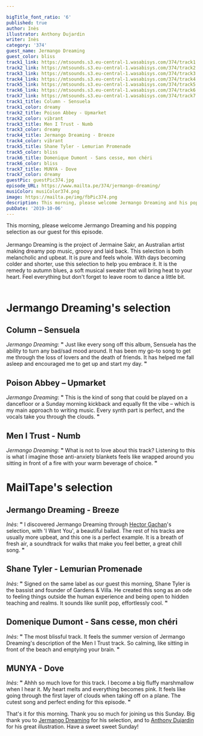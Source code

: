 ```yaml
---

bigTitle_font_ratio: '6'
published: true
author: Inès
illustrator: Anthony Dujardin
writer: Inès
category: '374'
guest_name: Jermango Dreaming
guest_color: bliss
track1_link: https://mtsounds.s3.eu-central-1.wasabisys.com/374/track1.mp3
track2_link: https://mtsounds.s3.eu-central-1.wasabisys.com/374/track2.mp3
track3_link: https://mtsounds.s3.eu-central-1.wasabisys.com/374/track3.mp3
track4_link: https://mtsounds.s3.eu-central-1.wasabisys.com/374/track4.mp3
track5_link: https://mtsounds.s3.eu-central-1.wasabisys.com/374/track5.mp3
track6_link: https://mtsounds.s3.eu-central-1.wasabisys.com/374/track6.mp3
track7_link: https://mtsounds.s3.eu-central-1.wasabisys.com/374/track7.mp3
track1_title: Column - Sensuela
track1_color: dreamy
track2_title: Poison Abbey - Upmarket
track2_color: vibrant
track3_title: Men I Trust - Numb
track3_color: dreamy
track4_title: Jermango Dreaming - Breeze
track4_color: vibrant
track5_title: Shane Tyler - Lemurian Promenade
track5_color: bliss
track6_title: Domenique Dumont - Sans cesse, mon chéri
track6_color: bliss
track7_title: MUNYA - Dove
track7_color: dreamy
guestPic: guestPic374.jpg
episode_URL: https://www.mailta.pe/374/jermango-dreaming/
musiColor: musiColor374.png
image: https://mailta.pe/img/fbPic374.png
description: This morning, please welcome Jermango Dreaming and his popping selection as our guest for this episode.  Jermango Dreaming is the project of Jermaine Sakr, an Australian artist making dreamy pop music, groovy and laid back.  This selection is both melancholic and upbeat. It is pure and feels whole. With days becoming colder and shorter, use this selection to help you embrace it.
pubDate: '2019-10-06'
---
```

This morning, please welcome Jermango Dreaming and his popping selection as our guest for this episode. 
<br><br>
Jermango Dreaming is the project of Jermaine Sakr, an Australian artist making dreamy pop music, groovy and laid back. 
This selection is both melancholic and upbeat. It is pure and feels whole. With days becoming colder and shorter, use this selection to help you embrace it. It is the remedy to autumn blues, a soft musical sweater that will bring heat to your heart. Feel everything but don't forget to leave room to dance a little bit. <br><br>


# Jermango Dreaming's selection

## Column – Sensuela
_Jermango Dreaming_: **"** Just like every song off this album, Sensuela has the ability to turn any bad/sad mood around. It has been my go-to song to get me through the loss of lovers and the death of friends. It has helped me fall asleep and encouraged me to get up and start my day. **"** 

## Poison Abbey – Upmarket
_Jermango Dreaming_: **"** This is the kind of song that could be played on a dancefloor or a Sunday morning kickback and equally fit the vibe – which is my main approach to writing music. Every synth part is perfect, and the vocals take you through the clouds. **"** 

## Men I Trust - Numb
_Jermango Dreaming_: **"** What is not to love about this track? Listening to this is what I imagine those anti-anxiety blankets feels like wrapped around you sitting in front of a fire with your warm beverage of choice. **"** 


# MailTape's selection

## Jermango Dreaming - Breeze
_Inès_: **"** I discovered Jermango Dreaming through [Hector Gachan](https://www.mailta.pe/289/hector-gachan/)'s selection, with 'I Want You', a beautiful ballad. The rest of his tracks are usually more upbeat, and this one is a perfect example. It is a breath of fresh air, a soundtrack for walks that make you feel better, a great chill song. **"** 

## Shane Tyler - Lemurian Promenade
_Inès_: **"** Signed on the same label as our guest this morning, Shane Tyler is the bassist and founder of Gardens & Villa. He created this song as an ode to feeling things outside the human experience and being open to hidden teaching and realms. It sounds like sunlit pop, effortlessly cool. **"** 

## Domenique Dumont - Sans cesse, mon chéri
_Inès_: **"** The most blissful track. It feels the summer version of Jermango Dreaming's description of the Men I Trust track. So calming, like sitting in front of the beach and emptying your brain. **"** 

## MUNYA - Dove
_Inès_: **"** Ahhh so much love for this track. I become a big fluffy marshmallow when I hear it. My heart melts and everything becomes pink. It feels like going through the first layer of clouds when taking off on a plane. The cutest song and perfect ending for this episode. **"** 


 That's it for this morning. Thank you so much for joining us this Sunday. Big thank you to [Jermango Dreaming](https://www.facebook.com/jermangodreaming/) for his selection, and to [Anthony Dujardin](https://www.instagram.com/fromthegarden/) for his great illustration. Have a sweet sweet Sunday!
